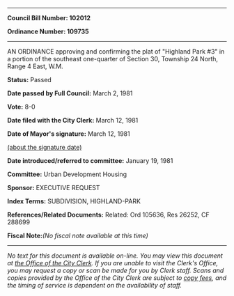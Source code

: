 

********

**Council Bill Number: 102012**
   
**Ordinance Number: 109735**
********

 AN ORDINANCE approving and confirming the plat of "Highland Park #3" in a portion of the southeast one-quarter of Section 30, Township 24 North, Range 4 East, W.M.

**Status:** Passed
   
**Date passed by Full Council:** March 2, 1981
   
**Vote:** 8-0
   
**Date filed with the City Clerk:** March 12, 1981
   
**Date of Mayor's signature:** March 12, 1981
   
[(about the signature date)](/~public/approvaldate.htm)
   
   
   
**Date introduced/referred to committee:** January 19, 1981
   
**Committee:** Urban Development Housing
   
**Sponsor:** EXECUTIVE REQUEST
   
   
**Index Terms:** SUBDIVISION, HIGHLAND-PARK

**References/Related Documents:** Related: Ord 105636, Res 26252, CF 288699

**Fiscal Note:**_(No fiscal note available at this time)_
********

_No text for this document is available on-line. You may view this document at [the Office of the City Clerk](http://www.seattle.gov/leg/clerk/contactUs.htm). If you are unable to visit the Clerk's Office, you may request a copy or scan be made for you by Clerk staff. Scans and copies provided by the Office of the City Clerk are subject to [copy fees](http://clerk.seattle.gov/~public/clerkfees.htm), and the timing of service is dependent on the availability of staff._

